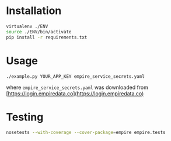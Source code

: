 Installation
============

```sh
virtualenv ./ENV
source ./ENV/bin/activate
pip install -r requirements.txt
```

Usage
=====

`./example.py YOUR_APP_KEY empire_service_secrets.yaml`

where `empire_service_secrets.yaml` was downloaded from [https://login.empiredata.co](https://login.empiredata.co)

Testing
=======

```sh
nosetests --with-coverage --cover-package=empire empire.tests
```
